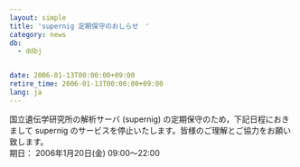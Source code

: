 ```yaml
---
layout: simple
title: 'supernig 定期保守のおしらせ　'
category: news
db:
  - ddbj


date: 2006-01-13T00:00:00+09:00
retire_time: 2006-01-13T00:00:00+09:00
lang: ja
---
```


国立遺伝学研究所の解析サーバ (supernig) の定期保守のため，下記日程におきまして supernig のサービスを停止いたします。皆様のご理解とご協力をお願い致します。<br>期日： 2006年1月20日(金) 09:00～22:00
